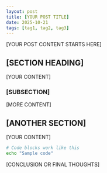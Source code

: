 ```yaml
---
layout: post
title: [YOUR POST TITLE]
date: 2025-10-21
tags: [tag1, tag2, tag3]
---
```


[YOUR POST CONTENT STARTS HERE]

## [SECTION HEADING]

[YOUR CONTENT]

### [SUBSECTION]

[MORE CONTENT]

## [ANOTHER SECTION]

[YOUR CONTENT]

```bash
# Code blocks work like this
echo "Sample code"
```

[CONCLUSION OR FINAL THOUGHTS]
